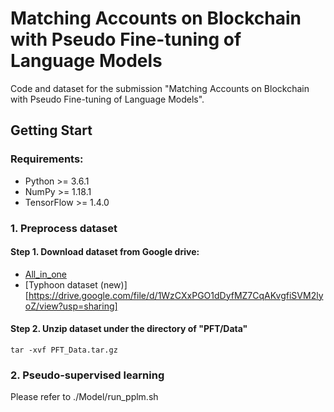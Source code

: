 
# Matching Accounts on Blockchain with Pseudo Fine-tuning of Language Models

Code and dataset for the submission "Matching Accounts on Blockchain with Pseudo Fine-tuning of Language Models".

## Getting Start
### Requirements:
* Python >= 3.6.1
* NumPy >= 1.18.1
* TensorFlow >= 1.4.0

###  1. Preprocess dataset 

#### Step 1. Download dataset from Google drive:
* [All_in_one](https://drive.google.com/file/d/1LPloeakxyp00Ez56EnjpuSQ6LCTLWUMz/view?usp=share_link)
* [Typhoon dataset (new)][https://drive.google.com/file/d/1WzCXxPGO1dDyfMZ7CqAKvgfiSVM2lyoZ/view?usp=sharing]

#### Step 2. Unzip dataset under the directory of "PFT/Data"
``` 
tar -xvf PFT_Data.tar.gz
``` 

### 2. Pseudo-supervised learning

Please refer to ./Model/run_pplm.sh